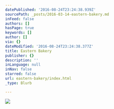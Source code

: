 ```yaml
---
datePublished: '2016-08-24T23:24:38.939Z'
sourcePath: _posts/2016-03-14-eastern-bakery.md
inFeed: false
authors: []
hasPage: true
keywords: []
author: []
via: {}
dateModified: '2016-08-24T23:24:38.377Z'
title: Eastern Bakery
publisher: {}
description: ''
inLanguage: null
inNav: false
starred: false
url: eastern-bakery/index.html
_type: Blurb

---
```

![](https://s3-us-west-2.amazonaws.com/the-grid-img/p/c3c2527f6a1777ea86e907f51e29bf4b8e204350.jpg)